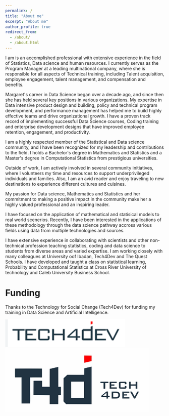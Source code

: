 ```yaml
---
permalink: /
title: "About me"
excerpt: "About me"
author_profile: true
redirect_from: 
  - /about/
  - /about.html
---
```



I am is an accomplished professional with extensive experience in the field of Statistics, Data science and human resources. I currently serves as the Program Manager at a leading multinational company, where she is responsible for all aspects of Technical training, including Talent acquisition, employee engagement, talent management, and compensation and benefits.

Margaret's career in Data Science began over a decade ago, and since then she has held several key positions in various organizations. My expertise in Data intensive product design and building, policy and technical program development, and performance management has helped me to build highly effective teams and drive organizational growth. I have a proven track record of implementing successful Data Science courses, Coding training and enterprise development designs that have improved employee retention, engagement, and productivity.

I am a highly respected member of the Statistical and Data science community, and I have been recognized for my leadership and contributions to the field. I holds a Bachelor's degree in Mathematics and Statistics and a Master's degree in Computational Statistics from prestigious universities.

Outside of work, I am actively involved in several community initiatives, where I volunteers my time and resources to support underprivileged individuals and families. Also, I am an avid reader and enjoy traveling to new destinations to experience different cultures and cuisines.

My passion for Data science, Mathematics and Statistics and her commitment to making a positive impact in the community make her a highly valued professional and an inspiring leader.

I have focused on the application of mathematical and statisical models to real world scenerios. Recently, I have been interested in the applications of these methodology through the data science pathway accross various fields using data from multiple technologies and sources. 

I have extensive experience in collaborating with scientists and other non-technical profession teaching statistics, coding and data science to students from diverse areas and varied expertise. I am working closely with many colleagues at University oof Ibadan, Tech4Dev and The Quest Schools. I have developed and taught a class on statistical learning, Probability and Computational Statistics at Cross River University of technology and Caleb University Business School. 



Funding
======
Thanks to the Technology for Social Change (Tech4Dev) for funding my training in Data Science and Artificial Intelligence.

![](/images/t4d.png) ![](/images/t4d1.png)

